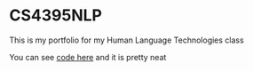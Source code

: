 # CS4395NLP
This is my portfolio for my Human Language Technologies class

You can see [code here](test.py) and it is pretty neat
